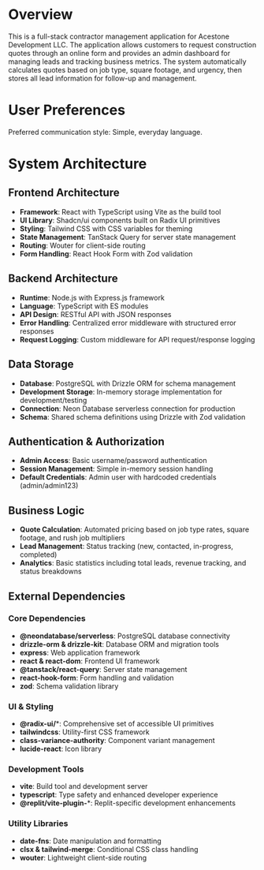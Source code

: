 # Overview

This is a full-stack contractor management application for Acestone Development LLC. The application allows customers to request construction quotes through an online form and provides an admin dashboard for managing leads and tracking business metrics. The system automatically calculates quotes based on job type, square footage, and urgency, then stores all lead information for follow-up and management.

# User Preferences

Preferred communication style: Simple, everyday language.

# System Architecture

## Frontend Architecture
- **Framework**: React with TypeScript using Vite as the build tool
- **UI Library**: Shadcn/ui components built on Radix UI primitives
- **Styling**: Tailwind CSS with CSS variables for theming
- **State Management**: TanStack Query for server state management
- **Routing**: Wouter for client-side routing
- **Form Handling**: React Hook Form with Zod validation

## Backend Architecture
- **Runtime**: Node.js with Express.js framework
- **Language**: TypeScript with ES modules
- **API Design**: RESTful API with JSON responses
- **Error Handling**: Centralized error middleware with structured error responses
- **Request Logging**: Custom middleware for API request/response logging

## Data Storage
- **Database**: PostgreSQL with Drizzle ORM for schema management
- **Development Storage**: In-memory storage implementation for development/testing
- **Connection**: Neon Database serverless connection for production
- **Schema**: Shared schema definitions using Drizzle with Zod validation

## Authentication & Authorization
- **Admin Access**: Basic username/password authentication
- **Session Management**: Simple in-memory session handling
- **Default Credentials**: Admin user with hardcoded credentials (admin/admin123)

## Business Logic
- **Quote Calculation**: Automated pricing based on job type rates, square footage, and rush job multipliers
- **Lead Management**: Status tracking (new, contacted, in-progress, completed)
- **Analytics**: Basic statistics including total leads, revenue tracking, and status breakdowns

## External Dependencies

### Core Dependencies
- **@neondatabase/serverless**: PostgreSQL database connectivity
- **drizzle-orm & drizzle-kit**: Database ORM and migration tools
- **express**: Web application framework
- **react & react-dom**: Frontend UI framework
- **@tanstack/react-query**: Server state management
- **react-hook-form**: Form handling and validation
- **zod**: Schema validation library

### UI & Styling
- **@radix-ui/***: Comprehensive set of accessible UI primitives
- **tailwindcss**: Utility-first CSS framework
- **class-variance-authority**: Component variant management
- **lucide-react**: Icon library

### Development Tools
- **vite**: Build tool and development server
- **typescript**: Type safety and enhanced developer experience
- **@replit/vite-plugin-***: Replit-specific development enhancements

### Utility Libraries
- **date-fns**: Date manipulation and formatting
- **clsx & tailwind-merge**: Conditional CSS class handling
- **wouter**: Lightweight client-side routing